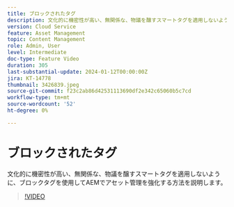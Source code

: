 ```yaml
---
title: ブロックされたタグ
description: 文化的に機密性が高い、無関係な、物議を醸すスマートタグを適用しないように、ブロックタグを使用してAEMでアセット管理を強化する方法を説明します。
version: Cloud Service
feature: Asset Management
topic: Content Management
role: Admin, User
level: Intermediate
doc-type: Feature Video
duration: 305
last-substantial-update: 2024-01-12T00:00:00Z
jira: KT-14778
thumbnail: 3426839.jpeg
source-git-commit: f23c2ab86d42531113690df2e342c65060b5c7cd
workflow-type: tm+mt
source-wordcount: '52'
ht-degree: 0%

---
```



# ブロックされたタグ

文化的に機密性が高い、無関係な、物議を醸すスマートタグを適用しないように、ブロックタグを使用してAEMでアセット管理を強化する方法を説明します。

>[!VIDEO](https://video.tv.adobe.com/v/3426839/?learn=on)
